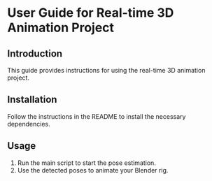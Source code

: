 # User Guide for Real-time 3D Animation Project

## Introduction
This guide provides instructions for using the real-time 3D animation project.

## Installation
Follow the instructions in the README to install the necessary dependencies.

## Usage
1. Run the main script to start the pose estimation.
2. Use the detected poses to animate your Blender rig.
